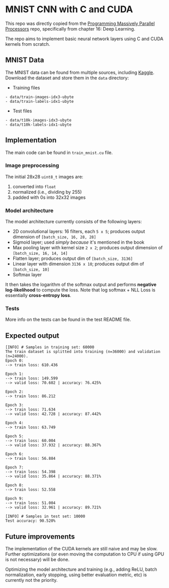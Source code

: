 # MNIST CNN with C and CUDA


This repo was directly copied from the [Programming Massively Parallel Processors](https://github.com/katsudon16/programming_massively_parallel_processors) repo, specifically from chapter 16: Deep Learning.

The repo aims to implement basic neural network layers using C and CUDA kernels from scratch.


## MNIST Data

The MNIST data can be found from multiple sources, including [Kaggle](https://www.kaggle.com/datasets/hojjatk/mnist-dataset). Download the dataset and store them in the `data` directory:

- Training files
```
- data/train-images-idx3-ubyte
- data/train-labels-idx1-ubyte
```

- Test files
```
- data/t10k-images-idx3-ubyte
- data/t10k-labels-idx1-ubyte
```

## Implementation

The main code can be found in `train_mnist.cu` file. 


### Image preprocessing

The initial 28x28 `uint8_t` images are:

1) converted into `float`
2) normalized (i.e., dividing by 255)
3) padded with 0s into 32x32 images


### Model architecture

The model architecture currently consists of the following layers:

- 2D convolutional layers: 16 filters, each `5 x 5`; produces output dimension of `[batch_size, 16, 28, 28]`
- Sigmoid layer; used *simply because* it's mentioned in the book
- Max pooling layer with kernel size `2 x 2`; produces output dimension of `[batch_size, 16, 14, 14]`
- Flatten layer; produces output dim of `[batch_size, 3136]`
- Linear layer with dimension `3136 x 10`; produces output dim of `[batch_size, 10]`
- Softmax layer

It then takes the logarithm of the softmax output and performs **negative log-likelihood** to compute the loss. Note that log softmax + NLL Loss is essentially **cross-entropy loss**.

### Tests

More info on the tests can be found in the test README file.


## Expected output

```
[INFO] # Samples in training set: 60000
The train dataset is splitted into training (n=36000) and validation (n=24000).
Epoch 0:
--> train loss: 610.436

Epoch 1:
--> train loss: 149.599
--> valid loss: 70.602 | accuracy: 76.425%

Epoch 2:
--> train loss: 86.212

Epoch 3:
--> train loss: 71.634
--> valid loss: 42.728 | accuracy: 87.442%

Epoch 4:
--> train loss: 63.749

Epoch 5:
--> train loss: 60.004
--> valid loss: 37.932 | accuracy: 88.367%

Epoch 6:
--> train loss: 56.884

Epoch 7:
--> train loss: 54.398
--> valid loss: 35.864 | accuracy: 88.371%

Epoch 8:
--> train loss: 52.558

Epoch 9:
--> train loss: 51.004
--> valid loss: 32.961 | accuracy: 89.721%

[INFO] # Samples in test set: 10000
Test accuracy: 90.520%
```

## Future improvements

The implementation of the CUDA kernels are still naive and may be slow. Further optimizations (or even moving the computation to CPU if using GPU is not necessary) will be done.

Optimizing the model architecture and training (e.g., adding ReLU, batch normalization, early stopping, using better evaluation metric, etc) is currently not the priority.